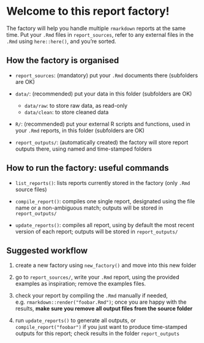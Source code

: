 # Welcome to this report factory\!

The factory will help you handle multiple `rmarkdown` reports at the
same time. Put your `.Rmd` files in `report_sources`, refer to any
external files in the `.Rmd` using `here::here()`, and you’re sorted.

## How the factory is organised

  - `report_sources`: (mandatory) put your `.Rmd` documents there
    (subfolders are OK)

  - `data/`: (recommended) put your data in this folder (subfolders are
    OK)
    
      - `data/raw`: to store raw data, as read-only
      - `data/clean`: to store cleaned data

  - `R/`: (recommended) put your external R scripts and functions, used in your
    `.Rmd` reports, in this folder (subfolders are OK)

  - `report_outputs/`: (automatically created) the factory will store
    report outputs there, using named and time-stamped folders

## How to run the factory: useful commands

  - `list_reports()`: lists reports currently stored in the factory
    (only `.Rmd` source files)

  - `compile_report()`: compiles one single report, designated using the
    file name or a non-ambiguous match; outputs will be stored in
    `report_outputs/`

  - `update_reports()`: compiles all report, using by default the most
    recent version of each report; outputs will be stored in
    `report_outputs/`

## Suggested workflow

1.  create a new factory using `new_factory()` and move into this new
    folder

2.  go to `report_sources/`, write your `.Rmd` report, using the
    provided examples as inspiration; remove the examples files.

3.  check your report by compiling the `.Rmd` manually if needed,
    e.g. `rmarkdown::render("foobar.Rmd")`; once you are
    happy with the results, **make sure you remove all output files from
    the source folder**

4.  run `update_reports()` to generate all outputs, or
    `compile_report("foobar")` if you just want to produce
    time-stamped outputs for this report; check results in the folder
    `report_outputs`
